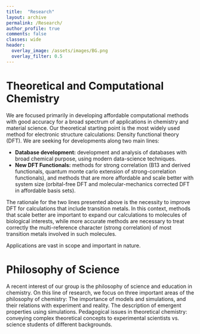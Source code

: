 ```yaml
---
title:  "Research"
layout: archive
permalink: /Research/
author_profile: true
comments: false
classes: wide
header:
  overlay_image: /assets/images/BG.png
  overlay_filter: 0.5  
---
```


# Theoretical and Computational Chemistry

We are focused primarily in developing affordable computational methods with good accuracy for a broad spectrum of applications in chemistry and material science. Our theoretical starting point is the most widely used method for electronic structure calculations: Density functional theory (DFT). We are seeking for developments along two main lines: 

- **Database development:** development and analysis of databases with broad chemical purpose, using modern data-science techniques.
- **New DFT Functionals:** methods for strong correlation (B13 and derived functionals, quantum monte carlo extension of strong-correlation functionals), and methods that are more affordable and scale better with system size (orbital-free DFT and molecular-mechanics corrected DFT in affordable basis sets).

The rationale for the two lines presented above is the necessity to improve DFT for calculations that include transition metals. In this context, methods that scale better are important to expand our calculations to molecules of biological interests, while more accurate methods are necessary to treat correctly the multi-reference character (strong correlation) of most transition metals involved in such molecules. 

Applications are vast in scope and important in nature.

# Philosophy of Science
A recent interest of our group is the philosophy of science and education in chemistry. On this line of research, we focus on three important areas of the philosophy of chemistry:
The importance of models and simulations, and their relations with experiment and reality.
The description of emergent properties using simulations.
Pedagogical issues in theoretical chemistry: conveying complex theoretical concepts to experimental scientists vs. science students of different backgrounds.